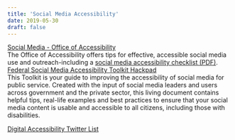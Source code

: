 ```yaml
---
title: 'Social Media Accessibility'
date: 2019-05-30
draft: false
---
```

[Social Media - Office of Accessibility](https://mn.gov/mnit/programs/accessibility/social-media.jsp)  
The Office of Accessibility offers tips for effective, accessible social media use and outreach-including a [social media accessibility checklist (PDF)](https://mn.gov/mnit/assets/Accessibility%20Quick%20Card-Social%20Media_tcm38-156541.pdf).
[Federal Social Media Accessibility Toolkit Hackpad](https://www.digitalgov.gov/resources/federal-social-media-accessibility-toolkit-hackpad/)  
This Toolkit is your guide to improving the accessibility of social media for public service. Created with the input of social media leaders and users across government and the private sector, this living document contains helpful tips, real-life examples and best practices to ensure that your social media content is usable and accessible to all citizens, including those with disabilities.

  
[Digital Accessibility Twitter List](https://twitter.com/microassist/lists/accessibility)
